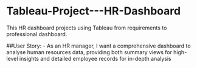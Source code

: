 # Tableau-Project---HR-Dashboard
This HR dashboard projects using Tableau from requirements to professional dashboard.

##User Story: -
As an HR manager, I want a comprehensive dashboard to analyse human resources data, providing both summary views for high-level insights and detailed employee records for in-depth analysis
